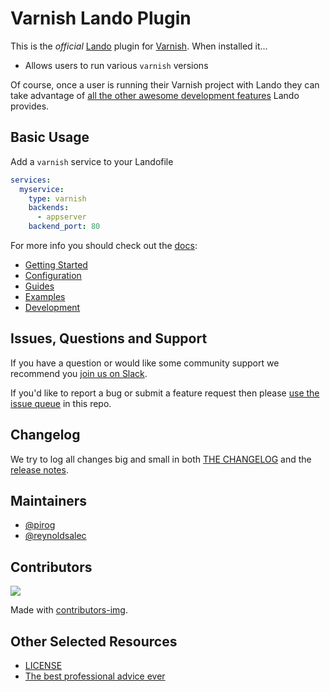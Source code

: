 # Varnish Lando Plugin

This is the _official_ [Lando](https://lando.dev) plugin for [Varnish](https://varnish-cache.org/intro/index.html#intro). When installed it...

* Allows users to run various `varnish` versions

Of course, once a user is running their Varnish project with Lando they can take advantage of [all the other awesome development features](https://docs.lando.dev) Lando provides.

## Basic Usage

Add a `varnish` service to your Landofile

```yaml
services:
  myservice:
    type: varnish
    backends:
      - appserver
    backend_port: 80
```

For more info you should check out the [docs](https://docs.lando.dev/varnish):

* [Getting Started](https://docs.lando.dev/varnish/)
* [Configuration](https://docs.lando.dev/varnish/config.html)
* [Guides](https://docs.lando.dev/varnish/accessing-logs.html)
* [Examples](https://github.com/lando/varnish/tree/main/examples)
* [Development](https://docs.lando.dev/varnish/development.html)

## Issues, Questions and Support

If you have a question or would like some community support we recommend you [join us on Slack](https://launchpass.com/devwithlando).

If you'd like to report a bug or submit a feature request then please [use the issue queue](https://github.com/lando/varnish/issues/new/choose) in this repo.

## Changelog

We try to log all changes big and small in both [THE CHANGELOG](https://github.com/lando/varnish/blob/main/CHANGELOG.md) and the [release notes](https://github.com/lando/varnish/releases).


## Maintainers

* [@pirog](https://github.com/pirog)
* [@reynoldsalec](https://github.com/reynoldsalec)

## Contributors

<a href="https://github.com/lando/varnish/graphs/contributors">
  <img src="https://contrib.rocks/image?repo=lando/varnish" />
</a>

Made with [contributors-img](https://contrib.rocks).

## Other Selected Resources

* [LICENSE](https://github.com/lando/varnish/blob/main/LICENSE.md)
* [The best professional advice ever](https://www.youtube.com/watch?v=tkBVDh7my9Q)